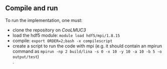 ## Compile and run

To run the implementation, one must:  
- clone the repository on *CooLMUC3*  
- load the hdf5 module: `module load hdf5/mpi/1.8.15`  
- compile: `export ORDER=2;bash -x compilescript`  
- create a script to run the code with mpi (e.g. it should contain an
mpirun command as `mpirun -np 2 build/lina -s 0 -x 10 -y 10 -a 10 -b 5 -o output/test`)  
.
